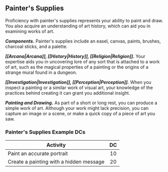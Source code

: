 ## Painter's Supplies
Proficiency with painter's supplies represents your ability to paint and draw. You also acquire an understanding of art history, which can aid you in examining works of art.

***Components.*** Painter's supplies include an easel, canvas, paints, brushes, charcoal sticks, and a palette.

***[[Arcana|Arcana]], [[History|History]], [[Religion|Religion]].*** Your expertise aids you in uncovering lore of any sort that is attached to a work of art, such as the magical properties of a painting or the origins of a strange mural found in a dungeon.

***[[Investigation|Investigation]], [[Perception|Perception]].*** When you inspect a painting or a similar work of visual art, your knowledge of the practices behind creating it can grant you additional insight.

***Painting and Drawing.*** As part of a short or long rest, you can produce a simple work of art. Although your work might lack precision, you can capture an image or a scene, or make a quick copy of a piece of art you saw.

### Painter's Supplies Example DCs
| Activity | DC |
|---|:---:|
| Paint an accurate portrait | 10 |
| Create a painting with a hidden message | 20 |